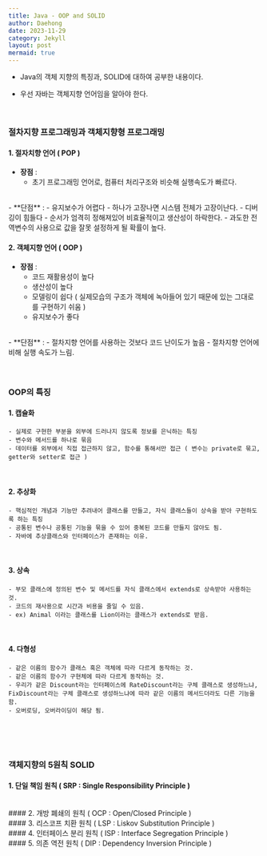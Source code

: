 ```yaml
---
title: Java - OOP and SOLID
author: Daehong
date: 2023-11-29
category: Jekyll
layout: post
mermaid: true
---
```


* Java의 객체 지향의 특징과, SOLID에 대하여 공부한 내용이다.

* 우선 자바는 객체지향 언어임을 알아야 한다.

<br>

### 절차지향 프로그래밍과 객체지향형 프로그래밍
#### 1. 절자치향 언어 ( POP )
   - **장점** : 
		- 초기 프로그래밍 언어로, 컴퓨터 처리구조와 비슷해 실행속도가 빠르다.
<br>
   - **단점** : 
		- 유지보수가 어렵다
        - 하나가 고장나면 시스템 전체가 고장이난다.
        - 디버깅이 힘들다
        - 순서가 엄격히 정해져있어 비효율적이고 생산성이 하락한다.
        - 과도한 전역변수의 사용으로 값을 잘못 설정하게 될 확률이 높다.
		  
#### 2. 객체지향 언어 ( OOP )
   - **장점** : 
		- 코드 재활용성이 높다
        - 생산성이 높다
        - 모델링이 쉽다 ( 실제모습의 구조가 객체에 녹아들어 있기 때문에 있는 그대로를 구현하기 쉬움 )
        - 유지보수가 좋다
<br>
   - **단점** : 
		- 절차지향 언어를 사용하는 것보다 코드 난이도가 높음
        - 절차지향 언어에 비해 실행 속도가 느림.	   
		
<br>
<br>
<br>

### OOP의 특징
#### 1. 캡슐화
	- 실제로 구현한 부분을 외부에 드러나지 않도록 정보를 은닉하는 특징
	- 변수와 메서드를 하나로 묶음
	- 데이터를 외부에서 직접 접근하지 않고, 함수를 통해서만 접근 ( 변수는 private로 묶고, getter와 setter로 접근 )

<br>

#### 2. 추상화
	- 핵심적인 개념과 기능만 추려내어 클래스를 만들고, 자식 클래스들이 상속을 받아 구현하도록 하는 특징
	- 공통된 변수나 공통된 기능을 묶을 수 있어 중복된 코드를 만들지 않아도 됨.
	- 자바에 추상클래스와 인터페이스가 존재하는 이유.
	
<br>	

#### 3. 상속
	- 부모 클래스에 정의된 변수 및 메서드를 자식 클래스에서 extends로 상속받아 사용하는 것.
	- 코드의 재사용으로 시간과 비용을 줄일 수 있음.
	- ex) Animal 이라는 클래스를 Lion이라는 클래스가 extends로 받음.
	
<br>

#### 4. 다형성
    - 같은 이름의 함수가 클래스 혹은 객체에 따라 다르게 동작하는 것.
	- 같은 이름의 함수가 구현체에 따라 다르게 동작하는 것.
	- 우리가 같은 Discount라는 인터페이스에 RateDiscount라는 구체 클래스로 생성하느냐, FixDiscount라는 구체 클래스로 생성하느냐에 따라 같은 이름의 메서드더라도 다른 기능을 함.
	- 오버로딩, 오버라이딩이 해당 됨.
	
<br>
<br>
<br>

### 객체지향의 5원칙 SOLID
#### 1. 단일 책임 원칙 ( SRP : Single Responsibility Principle )

<br>
#### 2. 개방 폐쇄의 원칙 ( OCP : Open/Closed Principle )

<br>
#### 3. 리스코프 치환 원칙 ( LSP : Liskov Substitution Principle )

<br>
#### 4. 인터페이스 분리 원칙 ( ISP : Interface Segregation Principle )

<br>
#### 5. 의존 역전 원칙 ( DIP : Dependency Inversion Principle )
	


